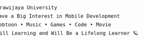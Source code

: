 <div align="center">
  <div style="display: flex; align-items: center; justify-content: center;">
    <div style="display: flex; flex-direction: column; align-items: flex-start; justify-content: center; text-align: left;">
      <img src="https://readme-typing-svg.demolab.com/?font=Inconsolata&weight=500&size=40&duration=4000&pause=300&color=EA005E&center=true&vCenter=true&multiline=true&repeat=false&random=false&width=1000&height=140&lines=hi+there!+%E2%9C%A7%CB%96*%C2%B0%E0%BF%90;i%27m+aulia%2C+a+girl+dev+techie+from+the+stars+%E2%9D%80" width="1000px" />
      <pre style="width: 500px; font-size: 16px; margin-top: 20px;">
🎓 Brawijaya University
💻 Have a Big Interest in Mobile Development 
🎮 Webtoon • Music • Games • Code • Movie
🌙 Still Learning and Will Be a Lifelong Learner 🪐
      </pre>
    </div>
    <div style="margin-left: 40px;">
      <img src="https://github.com/auliaahc/auliaahc/blob/main/assets/loopy.gif" width="150px" />
    </div>
  </div>
</div>

